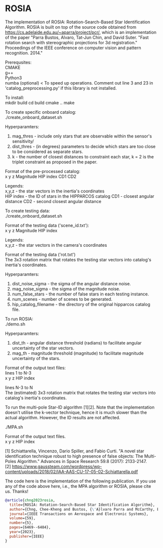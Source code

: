 # ROSIA

The implementation of ROSIA: Rotation-Search-Based Star Identification Algorithm. ROSIA is built on top of the source code obtained from https://cs.adelaide.edu.au/~aparra/project/pcr/, which is an implementation of the paper "Parra Bustos, Alvaro, Tat-Jun Chin, and David Suter. "Fast rotation search with stereographic projections for 3d registration." Proceedings of the IEEE conference on computer vision and pattern recognition. 2014."

Prerequsites:  
CMAKE  
g++  
Python3  
numba (optional) < To speed up operations. Comment out line 3 and 23 in 'catalog_preprocessing.py' if this library is not installed.  

To install:    
mkdir build
cd build
cmake ..
make

To create specific onboard catalog:  
./create_onboard_dataset.sh

Hyperparamters:
1) mag_thres - include only stars that are observable within the sensor's sensitivity/
2) dist_thres - (in degrees) parameters to decide which stars are too close to be considered as separate stars. 
3) k - the number of closest distances to constraint each star, k = 2 is the triplet constraint as proposed in the paper.

Format of the pre-processed catalog:  
x y z Magnitude HIP index  CD1  CD2

Legends:  
x,y,z - the star vectors in the inertia's coordinates  
HIP index - the ID of stars in the HIPPARCOS catalog
CD1 - closest angular distance
CD2 - second closest angular distance

To create testing data:    
./create_onboard_dataset.sh

Format of the testing data ('scene_id.txt'):    
x y z Magnitude HIP index  

Legends:    
x,y,z - the star vectors in the camera's coordinates

Format of the testing data ('rot.txt')    
The 3x3 rotation matrix that rotates the testing star vectors into catalog's inertia's coordinates.  

Hyperparamters:
1) dist_noise_sigma - the sigma of the angular distance noise.
2) mag_noise_sigma - the sigma of the magnitude noise.
3) num_false_stars - the number of false stars in each testing instance.
4) num_scenes - number of scenes to be generated.
5) hip_catalog_filename - the directory of the original hipparcos catalog file.

To run ROSIA:  
./demo.sh 

Hyperparamters:  
1) dist_th - angular distance threshold (radians) to facilitate angular uncertainty of the star vectors.
2) mag_th - magnitude threshold (magnitude) to facilitate magnitude uncertainty of the stars.

Format of the output text files:  
lines 1 to N-3    
x y z HIP index    

lines N-3 to N    
The (estimated) 3x3 rotation matrix that rotates the testing star vectors into catalog's inertia's coordinates.  


To run the multi-pole Star-ID algorithm [1][2]. Note that the implementation doesn't utilise the k-vector technique, hence it is much slower than the actual algorithm. However, the ID results are not affected.   

./MPA.sh

Format of the output text files.    
x y z HIP index  


[1] Schiattarella, Vincenzo, Dario Spiller, and Fabio Curti. "A novel star identification technique robust to high presence of false objects: The Multi-Poles Algorithm." Advances in Space Research 59.8 (2017): 2133-2147.  
[2] https://www.gaussteam.com/wordpress/wp-content/uploads/2018/02/IAA-AAS-CU-17-05-02-Schiattarella.pdf  



The code here is the implementation of the following publication. If you use any of the code above here, i.e., the MPA algorithm or ROSIA, please cite us. Thanks!

```bibtex
@article{chng2023rosia,
  title={ROSIA: Rotation-Search-Based Star Identification Algorithm}, 
  author={Chng, Chee-Kheng and Bustos, {\'A}lvaro Parra and McCarthy, Benjamin and Chin, Tat-Jun}, 
  journal={IEEE Transactions on Aerospace and Electronic Systems}, 
  volume={59}, 
  number={5}, 
  pages={6469--6484}, 
  year={2023}, 
  publisher={IEEE} 
}




